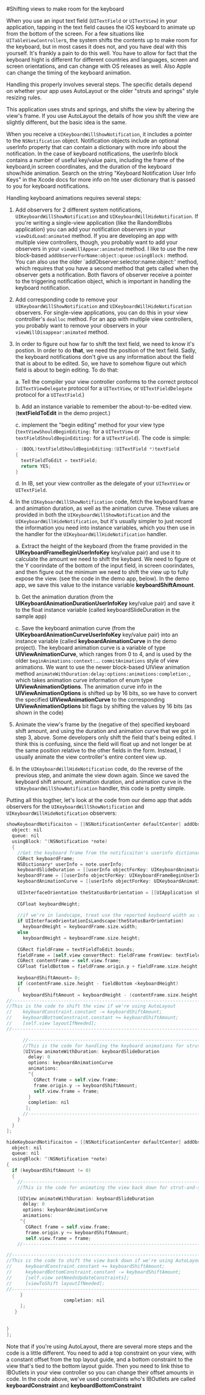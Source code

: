 #Shifting views to make room for the keyboard

When you use an input text field (`UITextField` or `UITextView`) in your application, tapping in the text field causes the iOS keyboard to animate up from the bottom of the screen. For a few situations like `UITableViewController`s, the system shifts the contents up to make room for the keyboard, but in most cases it does not, and you have deal with this yourself. It's frankly a pain to do this well. You have to allow for fact that the keyboard hight is different for different countries and languages, screen and screen orientations, and can change with OS releases as well. Also Apple can change the timing of the keyboard animation.

Handling this properly involves several steps. The specific details depend on whether your app uses AutoLayout or the older "struts and springs" style resizing rules.

This application uses struts and springs, and shifts the view by altering the view's frame. If you use AutoLayout the details of how you shift the view are slightly different, but the basic idea is the same.

When you receive a `UIKeyboardWillShowNotification`, it includes a pointer to the `NSNotification` object. Notification objects include an optional userInfo property that can contain a dictionary with more info about the notification. In the case of keyboard notifications, the userInfo block contains a number of useful key/value pairs, including the frame of the keyboard,in screen coordinates, and the duration of the keyboard show/hide animation. Search on the string "Keyboard Notification User Info Keys" in the Xcode docs for more info on hte user dictionary that is passed to you for keyboard notifications.

Handling keyboard animations requires several steps:

1. Add observers for 2 different system notifications, `UIKeyboardWillShowNotification` and `UIKeyboardWillHideNotification`. If you're writing a single-view application (like the RandomBlobs application) you can add your notification observers in your `viewDidLoad:animated` method. If you are developing an app with multiple view controllers, though, you probably want to add your observers in your `viewWillAppear:animated` method. I like to use the new block-based `addObserverForName:object:queue:usingBlock:` method. You can also use the older `addObserver:selector:name:object:' method, which requires that you have a second method that gets called when the observer gets a notification. Both flavors of observer receive a pointer to the triggering notification object, which is important in handling the keyboard notification.

2. Add corresponding code to remove your `UIKeyboardWillShowNotification` and `UIKeyboardWillHideNotification` observers. For single-view applications, you can do this in your view controlller's `dealloc` method. For an app with multiple view controllers, you probably want to remove your observers in your `viewWillDisappear:animated` method.


3. In order to figure out how far to shift the text field, we need to know it's postion. In order to do **that**, we need the position of the text field. Sadly, the keyboard notifications don't give us any information about the field that is about to be edited. So, we have to somehow figure out which field is about to begin editing. To do that:

    a. Tell the compiler your view controller conforms to the correct protocol (`UITextViewDelegate` protocol for a `UITextView`, or `UITextFieldDelegate` protocol for a `UITextField`.)
    
    b. Add an instance variable to remember the about-to-be-edited view. (**textFieldToEdit** in the demo project.)
    
    c. implement the "begin editing" method for your view type (`textViewShouldBeginEditing:` for a `UITextView` or `textFieldShouldBeginEditing:` for a `UITextField`). The code is simple: 
    
      ```objective-c
      - (BOOL)textFieldShouldBeginEditing:(UITextField *)textField
      {
        textFieldToEdit = textField;
        return YES;
      }
      ```
      
    d. In IB, set your view controller as the delegate of your `UITextView` or `UITextField`. 

4. In the `UIKeyboardWillShowNotification` code, fetch the keyboard frame and animation duration, as well as the animation curve. These values are provided in both the `UIKeyboardWillShowNotification` and the `UIKeyboardWillHideNotification`, but it's usually simpler to just record the information you need into instance variables, which you then use in the handler for the `UIKeyboardWillHideNotification` handler. 

    a. Extract the height of the keyboard (from the frame provided in the **UIKeyboardFrameBeginUserInfoKey** key/value pair) and use it to calculate the amount we need to shift the keybard. We need to figure ot the Y coorindate of the bottom of the input field, in screen coorindates, and then figure out the minimum we need to shift the view up to fully expose the view. (see the code in the demo app, below). In the demo app, we save this value to the instance variable **keyboardShiftAmount**.
 
     b. Get the animation duration (from the **UIKeyboardAnimationDurationUserInfoKey** key/value pair) and save it to the float instance variable (called  keyboardSlideDuration in the sample app)
     
     c. Save the keyboard animation curve (from the **UIKeyboardAnimationCurveUserInfoKey** key/value pair) into an instance variable (called **keyboardAnimationCurve** in the demo project). The keyboard animation curve is a variable of type **UIViewAnimationCurve**, which ranges from 0 to 4, and is used by the older `beginAnimations:context:`… `commitAnimations` style of view animations. We want to use the newer block-based UIView animation method `animateWithDuration:delay:options:animations:completion:`, which takes animation curve information of enum type **UIViewAnimationOptions**. The animation curve info in the **UIViewAnimationOptions** is shifted up by 16 bits, so we have to convert the specified **UIViewAnimationCurve** to the corresponding **UIViewAnimationOptions** bit flags by shifting the values by 16 bits (as shown in the code) 

5. Animate the view's frame by the (negative of the) specified keyboard shift amount, and using the duration and animation curve that we got in step 3, above. Some developers only shift the field that's being edited. I think this is confusing, since the field will float up and not longer be at the same position relative to the other fields in the form. Instead, I usually animate the view controller's entire content view up.

6. In the `UIKeyboardWillHideNotification` code, do the reverse of the previous step, and animate the view down again. Since we saved the keyboard shift amount, animation duration, and animation curve in the `UIKeyboardWillShowNotification` handler, this code is pretty simple.


Putting all this togther, let's look at the code from our demo app that adds observers for the `UIKeyboardWillShowNotification` and  `UIKeyboardWillHideNotification` observers:

```objective-c
showKeyboardNotificaiton = [[NSNotificationCenter defaultCenter] addObserverForName: UIKeyboardWillShowNotification
  object: nil
  queue: nil
  usingBlock: ^(NSNotification *note)
  {
    //Get the keyboard frame from the notificaiton's userinfo dictionary (in non-rotated screen coordinates)
    CGRect keyboardFrame;
    NSDictionary* userInfo = note.userInfo;
    keyboardSlideDuration = [[userInfo objectForKey: UIKeyboardAnimationDurationUserInfoKey] floatValue];
    keyboardFrame = [[userInfo objectForKey: UIKeyboardFrameBeginUserInfoKey] CGRectValue];
    keyboardAnimationCurve = [[userInfo objectForKey: UIKeyboardAnimationCurveUserInfoKey] integerValue]<<16;
      
    UIInterfaceOrientation theStatusBarOrientation = [[UIApplication sharedApplication] statusBarOrientation];
  
    CGFloat keyboardHeight;
    
    //if we're in landscape, treat use the reported keyboard width as the height
    if UIInterfaceOrientationIsLandscape(theStatusBarOrientation)
      keyboardHeight = keyboardFrame.size.width;
    else
      keyboardHeight = keyboardFrame.size.height;
      
    CGRect fieldFrame = textFieldToEdit.bounds;
    fieldFrame = [self.view convertRect: fieldFrame fromView: textFieldToEdit];
    CGRect contentFrame = self.view.frame;
    CGFloat fieldBottom = fieldFrame.origin.y + fieldFrame.size.height;
      
    keyboardShiftAmount= 0;
    if (contentFrame.size.height - fieldBottom <keyboardHeight)
    {
      keyboardShiftAmount = keyboardHeight - (contentFrame.size.height - fieldBottom);
//----------------------------------------------------------------------------------------------
//This is the code to shift the view if we're using AutoLayout
//    keyboardConstraint.constant -= keyboardShiftAmount;
//    keyboardBottomConstraint.constant += keyboardShiftAmount;
//    [self.view layoutIfNeeded];
//----------------------------------------------------------------------------------------------

      //----------------------------------------------------------------------------------------------
      //This is the code for handling the keyboard animations for strut-and-spring style view resizing
      [UIView animateWithDuration: keyboardSlideDuration
        delay: 0
        options: keyboardAnimationCurve
        animations:
        ^{
          CGRect frame = self.view.frame;
          frame.origin.y -= keyboardShiftAmount;
          self.view.frame = frame;
        }
        completion: nil
       ];
      //----------------------------------------------------------------------------------------------
    }
  }
];

hideKeyboardNotificaiton = [[NSNotificationCenter defaultCenter] addObserverForName: UIKeyboardWillHideNotification
  object: nil
  queue: nil
  usingBlock: ^(NSNotification *note)
{
  if (keyboardShiftAmount != 0)
  {
    //------------------------------------------------------------------------------------------
    //This is the code for animating the view back down for strut-and-spring style view resizing

    [UIView animateWithDuration: keyboardSlideDuration
      delay: 0
      options: keyboardAnimationCurve
      animations:
     ^{
       CGRect frame = self.view.frame;
       frame.origin.y += keyboardShiftAmount;
       self.view.frame = frame;
    //------------------------------------------------------------------------------------------

//----------------------------------------------------------------------------------------------
//This is the code to shift the view back down if we're using AutoLayout
//     keyboardConstraint.constant += keyboardShiftAmount;
//     keyboardBottomConstraint.constant -= keyboardShiftAmount;
//     [self.view setNeedsUpdateConstraints];
//     [viewToShift layoutIfNeeded];
//----------------------------------------------------------------------------------------------
     }
                     completion: nil
     ];
   }
  
  
}
];
```

Note that if you're using AutoLayout, there are several more steps and the code is a little different. You need to add a top constraint on your view, with a constant offset from the top layout guide, and a bottom constraint to the view that's tied to the bottom layout guide. Then you need to link thise to IBOutlets in your view controller so you can change their offset amounts in code. In the code above, we've used constraints who's IBOutlets are called **keyboardConstraint** and **keyboardBottomConstraint**

